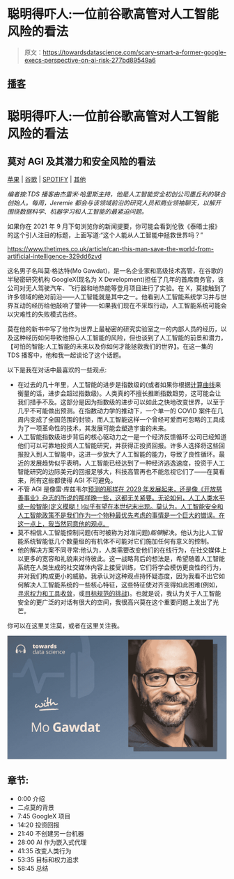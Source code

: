 # 聪明得吓人:一位前谷歌高管对人工智能风险的看法

> 原文：<https://towardsdatascience.com/scary-smart-a-former-google-execs-perspective-on-ai-risk-277bd89549a6>

## [播客](https://towardsdatascience.com/tagged/tds-podcast)

# 聪明得吓人:一位前谷歌高管对人工智能风险的看法

## 莫对 AGI 及其潜力和安全风险的看法

[苹果](https://podcasts.apple.com/ca/podcast/towards-data-science/id1470952338?mt=2) | [谷歌](https://www.google.com/podcasts?feed=aHR0cHM6Ly9hbmNob3IuZm0vcy8zNmI0ODQ0L3BvZGNhc3QvcnNz) | [SPOTIFY](https://open.spotify.com/show/63diy2DtpHzQfeNVxAPZgU) | [其他](https://anchor.fm/towardsdatascience)

*编者按:TDS 播客由杰雷米·哈里斯主持，他是人工智能安全初创公司墨丘利的联合创始人。每周，Jeremie 都会与该领域前沿的研究人员和商业领袖聊天，以解开围绕数据科学、机器学习和人工智能的最紧迫问题。*

如果你在 2021 年 9 月下旬浏览你的新闻提要，你可能会看到伦敦《泰晤士报》的这个引人注目的标题，上面写道:“这个人能从人工智能中拯救世界吗？”

<https://www.thetimes.co.uk/article/can-this-man-save-the-world-from-artificial-intelligence-329dd6zvd>  

这名男子名叫莫·格达特(Mo Gawdat)，是一名企业家和高级技术高管，在谷歌的半秘密研究机构 GoogleX(现名为 X Development)担任了几年的首席商务官，该公司对无人驾驶汽车、飞行器和地热能等登月项目进行了实验。在 X，莫接触到了许多领域的绝对前沿——人工智能就是其中之一。他看到人工智能系统学习并与世界互动的经历给他敲响了警钟——如果我们现在不采取行动，人工智能系统可能会以灾难性的失败模式告终。

莫在他的新书中写了他作为世界上最秘密的研究实验室之一的内部人员的经历，以及这种经历如何导致他担心人工智能的风险，但也谈到了人工智能的前景和潜力，【可怕的智能:人工智能的未来以及你如何才能拯救我们的世界】。在这一集的 TDS 播客中，他和我一起谈论了这个话题。

以下是我在对话中最喜欢的一些观点:

*   在过去的几十年里，人工智能的进步是指数级的(或者如果你根据[计算曲线](https://openai.com/blog/ai-and-compute/)来衡量的话，进步会超过指数级)。人类真的不擅长推断指数趋势，这可能会让我们措手不及。这部分是因为指数级的进步可以如此之快地改变世界，以至于几乎不可能做出预测。在指数动力学的推动下，一个单一的 COVID 案件在几周内变成了全国范围的封锁，而人工智能这样一个曾经可爱而可忽略的工具成为了一项革命性的技术，其发展可能会塑造宇宙的未来。
*   人工智能指数级进步背后的核心驱动力之一是一个经济反馈循环:公司已经知道他们可以可靠地投资人工智能研究，并获得正投资回报。许多人选择将这些回报投入到人工智能中，这进一步放大了人工智能的能力，导致了良性循环。最近的发展趋势似乎表明，人工智能已经达到了一种经济逃逸速度，投资于人工智能研究的边际美元的回报足够大，科技高管再也不能忽视它们了——在莫看来，所有这些都使得 AGI 不可避免。
*   不管 AGI 是像雷·库兹韦尔[预测的那样在 2029 年发展起来，还是像《开放慈善事业》杂志的](https://futurism.com/kurzweil-claims-that-the-singularity-will-happen-by-2045)[所说的那样晚一些，这都无关紧要。无论如何，人工人类水平或一般智能(定义模糊！)似乎有望在本世纪末出现。莫认为，人工智能安全和人工智能政策不是我们作为一个物种最优先考虑的事情是一个巨大的错误。在这一点上，我当然同意他的观点。](https://www.openphilanthropy.org/focus/global-catastrophic-risks/potential-risks-advanced-artificial-intelligence/ai-timelines)
*   莫不相信人工智能控制问题(有时被称为对准问题)*能够*解决。他认为比人工智能系统智能低几个数量级的有机体不可能对它们施加任何有意义的控制。
*   他的解决方案不同寻常:他认为，人类需要改变他们的在线行为，在社交媒体上以更多的宽容和礼貌来对待彼此。这一战略背后的想法是，希望随着人工智能系统在人类生成的社交媒体内容上接受训练，它们将学会模仿更良性的行为，并对我们构成更小的威胁。我承认对这种观点持怀疑态度，因为我看不出它如何解决人工智能系统的一些核心特征，这些特征使对齐变得如此困难(例如，[寻求权力和工具收敛](https://arxiv.org/pdf/1912.01683.pdf)，或[目标规范的挑战](https://openai.com/blog/faulty-reward-functions/))。也就是说，我认为关于人工智能安全的更广泛的对话有很大的空间，我很高兴莫在这个重要问题上发出了光芒。

你可以在这里关注莫，或者在这里关注我。

![](img/b6531b586d62b8eb503da20fd84fe860.png)

## 章节:

*   0:00 介绍
*   二点莫的背景
*   7:45 GoogleX 项目
*   14:20 投资回报
*   21:40 不创建另一台机器
*   28:00 AI 作为嵌入式代理
*   41:35 改变人类行为
*   53:35 目标和权力追求
*   58:45 总结